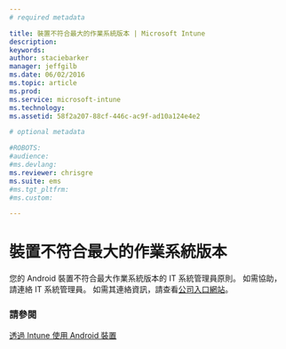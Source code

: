 ```yaml
---
# required metadata

title: 裝置不符合最大的作業系統版本 | Microsoft Intune
description:
keywords:
author: staciebarker
manager: jeffgilb
ms.date: 06/02/2016
ms.topic: article
ms.prod:
ms.service: microsoft-intune
ms.technology:
ms.assetid: 58f2a207-88cf-446c-ac9f-ad10a124e4e2

# optional metadata

#ROBOTS:
#audience:
#ms.devlang:
ms.reviewer: chrisgre
ms.suite: ems
#ms.tgt_pltfrm:
#ms.custom:

---
```


# 裝置不符合最大的作業系統版本

您的 Android 裝置不符合最大作業系統版本的 IT 系統管理員原則。 如需協助，請連絡 IT 系統管理員。 如需其連絡資訊，請查看[公司入口網站](http://portal.manage.microsoft.com)。


### 請參閱
[透過 Intune 使用 Android 裝置](using-your-android-device-with-intune.md)

<!--HONumber=Jun16_HO2-->


